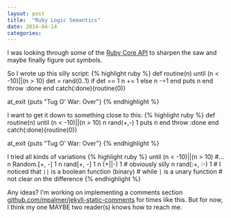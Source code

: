 ```yaml
---
layout: post
title:  "Ruby Logic Semantics"
date: 2014-04-14
categories:
---
```


I was looking through some of the <a href="http://www.ruby-doc.org">Ruby Core API</a> to sharpen the saw and maybe finally figure out symbols.

So I wrote up this silly script:
{% highlight ruby %}
def routine(n)
	until (n < -10)||(n > 10)
		det = rand(0..1)
			if det == 1
				n += 1
			else
				n -=1
			end
		puts n
	end
throw :done
end
catch(:done){routine(0)}

at_exit {puts "Tug O' War: Over"}
{% endhighlight %}

I want to get it down to something close to this:
{% highlight ruby %}
def routine(n)
	until (n < -10)||(n > 10)
		n rand(+,-) 1
		puts n
	end
throw :done
end
catch(:done){routine(0)}

at_exit {puts "Tug O' War: Over"}
{% endhighlight %}

I tried all kinds of variations
{% highlight ruby %}
until (n < -10)||(n > 10) #...
	n Random.[+, -] 1
	n rand[+, -] 1
	n (+||-) 1 # obviously silly
	n rand(:+, :-) 1
	# I noticed that `||` is a boolean function (binary)
	# while `|` is a unary function
	# not clear on the difference
{% endhighlight %}

Any ideas? I'm working on implementing a comments section <a href="https://github.com/mpalmer/jekyll-static-comments#readme">github.com/mpalmer/jekyll-static-comments</a> for times like this. But for now, I think my one MAYBE two reader(s) knows how to reach me.
